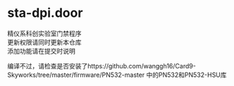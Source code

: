 # sta-dpi.door
精仪系科创实验室门禁程序  
更新权限请同时更新本仓库  
添加功能请在提交时说明  

编译不过，请检查是否安装了https://github.com/wanggh16/Card9-Skyworks/tree/master/firmware/PN532-master 中的PN532和PN532-HSU库

